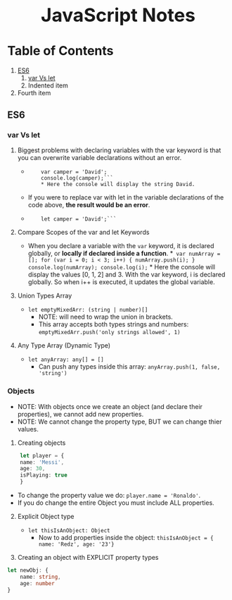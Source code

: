 <h1 align="center" style="font-size: 3em;">JavaScript Notes</h1>

# Table of Contents
1. [ES6](#ES6)
    1. [var Vs let](#var-vs-let)
    2. Indented item
2. Fourth item

## ES6 <a name="ES6"></a>
### var Vs let <a name="var-vs-let"></a>
1. Biggest problems with declaring variables with the var keyword is that you can overwrite variable declarations without an error.
    * ``` var camper = 'James';
          var camper = 'David';
          console.log(camper);```
          * Here the console will display the string David.
    * If you were to replace var with let in the variable declarations of the code above, **the result would be an error**.
    * ``` let camper = 'James';
          let camper = 'David';```

2. Compare Scopes of the var and let Keywords
    * When you declare a variable with the `var` keyword, it is declared globally, or **locally if declared inside a function**.
        *``` var numArray = [];
              for (var i = 0; i < 3; i++) {
                numArray.push(i);
              }
              console.log(numArray);
              console.log(i);```
              * Here the console will display the values [0, 1, 2] and 3. With the var keyword, i is declared globally. So when i++ is executed, it updates the global variable.

3. Union Types Array
    * `let emptyMixedArr: (string | number)[]`
        * NOTE: will need to wrap the union in brackets.
        * This array accepts both types strings and numbers: `emptyMixedArr.push('only strings allowed', 1)`

4. Any Type Array (Dynamic Type)
    * `let anyArray: any[] = []`
        * Can push any types inside this array: `anyArray.push(1, false, 'string')`

### Objects
* NOTE: With objects once we create an object (and declare their properties), we cannot add new properties.
* NOTE: We cannot change the property type, BUT we can change thier values.

1. Creating objects
```typescript 
    let player = {
    name: 'Messi',
    age: 30,
    isPlaying: true
    }
```
* To change the property value we do: `player.name = 'Ronaldo'`.
* If you do change the entire Object you must include ALL properties.

2.  Explicit Object type
    * `let thisIsAnObject: Object`
        * Now to add properties inside the object: `thisIsAnObject = { name: 'Redz', age: '23'}`

3. Creating an object with EXPLICIT property types
```typescript
let newObj: {
    name: string,
    age: number
}
```


 


    
    




